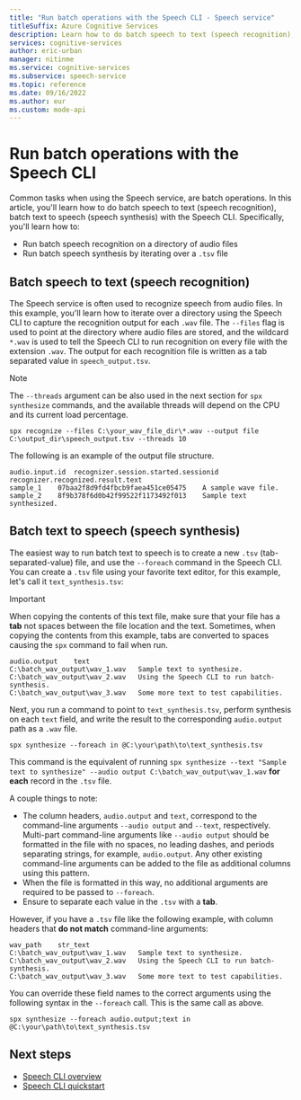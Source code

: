 ```yaml
---
title: "Run batch operations with the Speech CLI - Speech service"
titleSuffix: Azure Cognitive Services
description: Learn how to do batch speech to text (speech recognition), batch text to speech (speech synthesis) with the Speech CLI.
services: cognitive-services
author: eric-urban
manager: nitinme
ms.service: cognitive-services
ms.subservice: speech-service
ms.topic: reference
ms.date: 09/16/2022
ms.author: eur
ms.custom: mode-api
---
```


# Run batch operations with the Speech CLI

Common tasks when using the Speech service, are batch operations. In this article, you'll learn how to do batch speech to text (speech recognition), batch text to speech (speech synthesis) with the Speech CLI. Specifically, you'll learn how to:

* Run batch speech recognition on a directory of audio files
* Run batch speech synthesis by iterating over a `.tsv` file

## Batch speech to text (speech recognition)

The Speech service is often used to recognize speech from audio files. In this example, you'll learn how to iterate over a directory using the Speech CLI to capture the recognition output for each `.wav` file. The `--files` flag is used to point at the directory where audio files are stored, and the wildcard `*.wav` is used to tell the Speech CLI to run recognition on every file with the extension `.wav`. The output for each recognition file is written as a tab separated value in `speech_output.tsv`.

> [!NOTE]
> The `--threads` argument can be also used in the next section for `spx synthesize` commands, and the available threads will depend on the CPU and its current load percentage.

```console
spx recognize --files C:\your_wav_file_dir\*.wav --output file C:\output_dir\speech_output.tsv --threads 10
```

The following is an example of the output file structure.

```output
audio.input.id	recognizer.session.started.sessionid	recognizer.recognized.result.text
sample_1	07baa2f8d9fd4fbcb9faea451ce05475	A sample wave file.
sample_2	8f9b378f6d0b42f99522f1173492f013	Sample text synthesized.
```

## Batch text to speech (speech synthesis)

The easiest way to run batch text to speech is to create a new `.tsv` (tab-separated-value) file, and use the `--foreach` command in the Speech CLI. You can create a `.tsv` file using your favorite text editor, for this example, let's call it `text_synthesis.tsv`:

>[!IMPORTANT]
> When copying the contents of this text file, make sure that your file has a **tab** not spaces between the file location and the text. Sometimes, when copying the contents from this example, tabs are converted to spaces causing the `spx` command to fail when run.

```Input
audio.output	text
C:\batch_wav_output\wav_1.wav	Sample text to synthesize.
C:\batch_wav_output\wav_2.wav	Using the Speech CLI to run batch-synthesis.
C:\batch_wav_output\wav_3.wav	Some more text to test capabilities.
```

Next, you run a command to point to `text_synthesis.tsv`, perform synthesis on each `text` field, and write the result to the corresponding `audio.output` path as a `.wav` file.

```console
spx synthesize --foreach in @C:\your\path\to\text_synthesis.tsv
```

This command is the equivalent of running `spx synthesize --text "Sample text to synthesize" --audio output C:\batch_wav_output\wav_1.wav` **for each** record in the `.tsv` file.

A couple things to note:

* The column headers, `audio.output` and `text`, correspond to the command-line arguments `--audio output` and `--text`, respectively. Multi-part command-line arguments like `--audio output` should be formatted in the file with no spaces, no leading dashes, and periods separating strings, for example, `audio.output`. Any other existing command-line arguments can be added to the file as additional columns using this pattern.
* When the file is formatted in this way, no additional arguments are required to be passed to `--foreach`.
* Ensure to separate each value in the `.tsv` with a **tab**.

However, if you have a `.tsv` file like the following example, with column headers that **do not match** command-line arguments:

```Input
wav_path    str_text
C:\batch_wav_output\wav_1.wav	Sample text to synthesize.
C:\batch_wav_output\wav_2.wav	Using the Speech CLI to run batch-synthesis.
C:\batch_wav_output\wav_3.wav	Some more text to test capabilities.
```

You can override these field names to the correct arguments using the following syntax in the `--foreach` call. This is the same call as above.

```console
spx synthesize --foreach audio.output;text in @C:\your\path\to\text_synthesis.tsv
```

## Next steps

* [Speech CLI overview](./spx-overview.md)
* [Speech CLI quickstart](./spx-basics.md)
